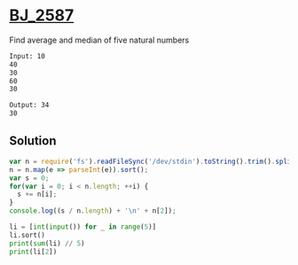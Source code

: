 # [BJ_2587](https://acmicpc.net/problem/2587)

Find average and median of five natural numbers

```txt
Input: 10
40
30
60
30

Output: 34
30
```

## Solution

```js
var n = require('fs').readFileSync('/dev/stdin').toString().trim().split('\n');
n = n.map(e => parseInt(e)).sort();
var s = 0;
for(var i = 0; i < n.length; ++i) {
  s += n[i];
}
console.log((s / n.length) + '\n' + n[2]);
```

```py
li = [int(input()) for _ in range(5)]
li.sort()
print(sum(li) // 5)
print(li[2])
```
